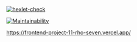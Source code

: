 [![hexlet-check](https://github.com/Alexsporty/frontend-project-11/actions/workflows/hexlet-check.yml/badge.svg)](https://github.com/Alexsporty/frontend-project-11/actions/workflows/hexlet-check.yml)

[![Maintainability](https://qlty.sh/badges/3386363c-3e75-4ca5-8db1-905c6106e074/maintainability.svg)](https://qlty.sh/gh/Alexsporty/projects/frontend-project-11)

https://frontend-project-11-rho-seven.vercel.app/